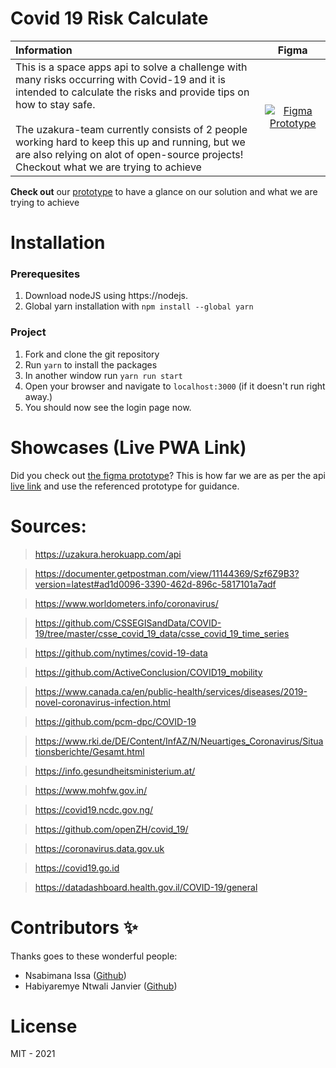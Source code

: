 # Covid 19 Risk Calculate

| Information                                                                                                                                                                                                                                                                                                                                                            |                                                                                                                                 Figma                                                                                                                                 |
| :--------------------------------------------------------------------------------------------------------------------------------------------------------------------------------------------------------------------------------------------------------------------------------------------------------------------------------------------------------------------- | :-------------------------------------------------------------------------------------------------------------------------------------------------------------------------------------------------------------------------------------------------------------------: |
| This is a space apps api to solve a challenge with many risks occurring with Covid-19 and it is intended to calculate the risks and provide tips on how to stay safe.<br><br>The uzakura-team currently consists of 2 people working hard to keep this up and running, but we are also relying on alot of open-source projects! Checkout what we are trying to achieve | [![Figma Prototype](https://upload.wikimedia.org/wikipedia/commons/thumb/3/33/Figma-logo.svg/50px-Figma-logo.svg.png)](https://www.figma.com/proto/eMY5pK7kBPjg6LbgJteidO/space-apps?node-id=14%3A83&scaling=scale-down&page-id=0%3A1&starting-point-node-id=14%3A83) |

**Check out** our [prototype](https://www.figma.com/proto/eMY5pK7kBPjg6LbgJteidO/space-apps?node-id=14%3A83&scaling=scale-down&page-id=0%3A1&starting-point-node-id=14%3A83) to have a glance on our solution and what we are trying to achieve

# Installation

### Prerequesites

1. Download nodeJS using https://nodejs.
2. Global yarn installation with `npm install --global yarn`

### Project

1. Fork and clone the git repository
2. Run `yarn` to install the packages
3. In another window run `yarn run start`
4. Open your browser and navigate to `localhost:3000` (if it doesn't run right away.)
5. You should now see the login page now.

# Showcases (Live PWA Link)

Did you check out [the figma prototype](https://www.figma.com/proto/eMY5pK7kBPjg6LbgJteidO/space-apps?node-id=14%3A83&scaling=scale-down&page-id=0%3A1&starting-point-node-id=14%3A83)?
This is how far we are as per the api [live link](https://covid-risk-space.netlify.app) and use the referenced prototype for guidance.

# Sources:

> https://uzakura.herokuapp.com/api

> https://documenter.getpostman.com/view/11144369/Szf6Z9B3?version=latest#ad1d0096-3390-462d-896c-5817101a7adf

> https://www.worldometers.info/coronavirus/

> https://github.com/CSSEGISandData/COVID-19/tree/master/csse_covid_19_data/csse_covid_19_time_series

> https://github.com/nytimes/covid-19-data

> https://github.com/ActiveConclusion/COVID19_mobility

> https://www.canada.ca/en/public-health/services/diseases/2019-novel-coronavirus-infection.html

> https://github.com/pcm-dpc/COVID-19

> https://www.rki.de/DE/Content/InfAZ/N/Neuartiges_Coronavirus/Situationsberichte/Gesamt.html

> https://info.gesundheitsministerium.at/

> https://www.mohfw.gov.in/

> https://covid19.ncdc.gov.ng/

> https://github.com/openZH/covid_19/

> https://coronavirus.data.gov.uk

> https://covid19.go.id

> https://datadashboard.health.gov.il/COVID-19/general

# Contributors ✨

Thanks goes to these wonderful people:

- Nsabimana Issa ([Github](https://github.com/mansurissa))
- Habiyaremye Ntwali Janvier ([Github](https://github.com/redjanvier))

# License

MIT - 2021
